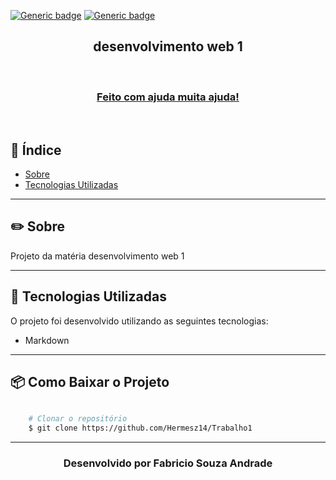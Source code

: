 [![Generic badge](https://img.shields.io/badge/feito%20por-Hermesz14-blue)](https://shields.io/) 
[![Generic badge](https://img.shields.io/badge/made%20with-html-orange.svg)](https://shields.io/)

<h2 align="center">
    desenvolvimento web 1
</h2>

<br>

<h3 align="center">
    <a href="">Feito com ajuda muita ajuda! </a>
</h3>

<br>

##  📑  Índice

- [Sobre](#-sobre)
- [Tecnologias Utilizadas](#-tecnologias-utilizadas)
---

## ✏️ Sobre

Projeto da matéria desenvolvimento web 1

---

## 🚀 Tecnologias Utilizadas

O projeto foi desenvolvido utilizando as seguintes tecnologias: 

- Markdown

---

## 📦 Como Baixar o Projeto

```bash

    # Clonar o repositório
    $ git clone https://github.com/Hermesz14/Trabalho1

```

---

<h3 align="center">Desenvolvido por Fabricio Souza Andrade</h3>
